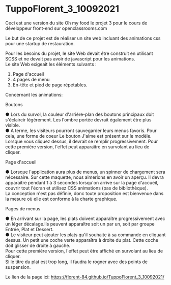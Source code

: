 # TuppoFlorent_3_10092021
Ceci est une version du site Oh my food le projet 3 pour le cours de développeur front-end sur openclassrooms.com

Le but de ce projet est de réaliser un site web incluant des animations css pour une startup de restauration.

Pour les besoins du projet, le site Web devait être construit en utilisant SCSS et ne devait pas avoir de javascript pour les animations.<br>
Le site Web exigeait les éléments suivants :

1. Page d'accueil
2. 4 pages de menu
3. En-tête et pied de page répétables.

Concernant les animations:

Boutons

● Lors du survol, la couleur d'arrière-plan des boutons principaux doit s'éclaircir légèrement. Les
l'ombre portée devrait également être plus visible.<br>
● A terme, les visiteurs pourront sauvegarder leurs menus favoris. Pour cela, une forme de coeur
Le bouton J'aime est présent sur le modèle. Lorsque vous cliquez dessus, il devrait se remplir progressivement.
Pour cette première version, l'effet peut apparaître en survolant au lieu de cliquer.

Page d'accueil

● Lorsque l'application aura plus de menus, un spinner de chargement sera nécessaire.
Sur cette maquette, nous aimerions en avoir un aperçu.
Il devra apparaître pendant 1 à 3 secondes lorsqu'on arrive sur la page d'accueil, couvrir tout l'écran et utilisez CSS
animations (pas de bibliothèque).<br>La conception n'est pas définie, donc toute proposition est bienvenue dans la mesure où elle est conforme à la charte graphique.

Pages de menus

● En arrivant sur la page, les plats doivent apparaître progressivement avec un léger décalage.Ils peuvent apparaître soit un par un, soit par groupe Entrée, Plat et Dessert.<br>
● Le visiteur peut ajouter les plats qu'il souhaite à sa commande en cliquant dessus. Un petit une coche verte apparaîtra à droite du plat.
Cette coche doit glisser de droite à gauche.<br>
Pour cette première version, l'effet peut être affiché en survolant au lieu de cliquer.<br> Si le titre du plat est trop long, il faudra le rogner avec des points de suspension.

Le lien de la page ici:
https://florent-84.github.io/TuppoFlorent_3_10092021/
